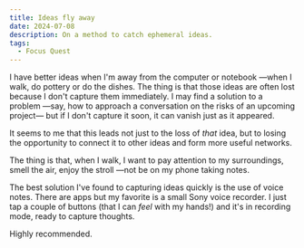 ```yaml
---
title: Ideas fly away
date: 2024-07-08
description: On a method to catch ephemeral ideas.
tags:
  - Focus Quest
---
```


I have better ideas when I'm away from the computer or notebook —when I walk, do pottery or do the dishes. The thing is that those ideas are often lost because I don't capture them immediately. I may find a solution to a problem —say, how to approach a conversation on the risks of an upcoming project— but if I don't capture it soon, it can vanish just as it appeared.

It seems to me that this leads not just to the loss of _that_ idea, but to losing the opportunity to connect it to other ideas and form more useful networks.

The thing is that, when I walk, I want to pay attention to my surroundings, smell the air, enjoy the stroll —not be on my phone taking notes.

The best solution I've found to capturing ideas quickly is the use of voice notes. There are apps but my favorite is a small Sony voice recorder. I just tap a couple of buttons (that I can _feel_ with my hands!) and it's in recording mode, ready to capture thoughts.

Highly recommended.
